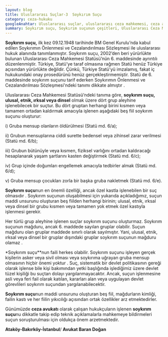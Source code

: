 ```yaml
---
layout: blog
title: Uluslararası Suçlar-3  Soykırım Suçu
category: ceza-hukuku
googleAnahtar: Uluslararası suçlar, uluslararası ceza mahkemesi, ceza avukatı, soykırım suçu, soykırım suçları, ataköy avukat, ağır ceza avukatı, bakırköy avukat, istanbul avukat
summary: Soykırım suçu, Soykırım suçunun çeşitleri, Uluslararası Ceza Mahkemesi'nin yargı yetkisine giren soykırım suçu hakkında kısa bir yazı.
---
```


	
**Soykırım suçu,** ilk kez 09.12.1948 tarihinde BM Genel Kurulu’nda kabul edilen Soykırımın Önlenmesi ve Cezalandırılması Sözleşmesi  ile uluslararası hukuk alanında tanımlanmıştır. Soykırım suçu, 2002’den beri yürürlükte bulunan Uluslararası Ceza Mahkemesi Statüsü’nün 6. maddesinde ayrıntılı düzenlenmiştir. Türkiye, Statü’ye taraf olmasına rağmen Statü henüz Türkiye açısından yürürlükte değildir. Çünkü, Türkiye Statü’yü imzalamış, fakat iç hukukundaki onay prosedürünü henüz gerçekleştirmemiştir. Statü de 6. maddesinde soykırım suçunu tarif ederken Soykırımın Önlenmesi ve Cezalandırılması Sözleşmesi'ndeki tanımı dikkate almıştır . 

Uluslararası Ceza Mahkemesi Statüsü’ndeki tanıma göre, **soykırım suçu, ulusal, etnik, ırksal veya dinsel** olmak üzere dört grup aleyhine işlenebilecek bir suçtur. Bu dört gruptan herhangi birini kısmen veya tamamen ortadan kaldırmak amacıyla işlenen aşağıdaki beş fiil soykırım suçunu oluşturur:

i) Gruba mensup olanların öldürülmesi (Statü md. 6/a); 

ii) Grubun mensuplarına ciddi surette bedensel veya zihinsel zarar verilmesi (Statü md. 6/b);

iii) Grubun bütünüyle veya kısmen, fiziksel varlığını ortadan kaldıracağı hesaplanarak yaşam şartlarını kasten değiştirmek (Statü md. 6/c); 

iv) Grup içinde doğumları engellemek amacıyla tedbirler almak (Statü md. 6/d); 

v) Gruba mensup çocukları zorla bir başka gruba nakletmek (Statü md. 6/e).

**Soykırım suçu**nun en önemli özelliği, ancak özel kastla işlenebilen bir suç olmasıdır . Soykırım suçunun oluşabilmesi için yukarıda açıkladığımız, suçun maddi unsurunu oluşturan beş fiilden herhangi birinin; ulusal, etnik, ırksal veya dinsel bir grubu kısmen veya tamamen yok etmek özel kastıyla işlenmesi gerekir. 

Her türlü grup aleyhine işlenen suçlar soykırım suçunu oluşturmaz. Soykırım suçunun mağduru, ancak 6. maddede sayılan gruplar olabilir. Suçun mağduru olan gruplar maddede sınırlı olarak sayılmıştır. Yani, ulusal, etnik, ırksal veya dinsel bir gruplar dışındaki gruplar soykırım suçunun mağduru olamaz .

*Soykırım suçu**nun faili herkes olabilir. Soykırım suçunu işleyen gerçek kişilerin asker veya sivil olması veya soykırıma uğrayan gruba mensup olmasının hiçbir önemi yoktur . Suç, sistematik bir devlet politikasının gereği olarak işlense bile kişi bakımından yetki başlığında işlediğimiz üzere devlet tüzel kişiliği bu suçtan dolayı yargılanmayacaktır. Ancak, suçun işlenmesine asli veya feri fail olarak katılan, kararları alan veya uygulayan devlet görevlileri soykırım suçundan yargılanabilecektir.	

**Soykırım suçu**nun maddi unsurunu oluşturan beş fiil, mağdurların kimliği, failin kastı ve her fiilin yıkıcılığı açısından ortak özellikler arz etmektedirler.

Günümüzde **ceza avukatı** olarak çalışan hukukçuların işlenen **soykırım suçu**nu dikkatle takip edip  teknik açıklamalarla mahkemeye bildirmeleri suçun soruşturulması için oldukça önem arzetmektedir.


**Ataköy-Bakırköy-İstanbul**/ **Avukat Baran Doğan**


